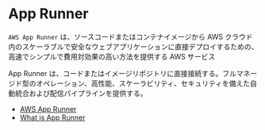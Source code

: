 # App Runner

`AWS App Runner` は、ソースコードまたはコンテナイメージから AWS クラウド内のスケーラブルで安全なウェブアプリケーションに直接デプロイするための、高速でシンプルで費用対効果の高い方法を提供する AWS サービス

App Runner は、コードまたはイメージリポジトリに直接接続する。フルマネージド型のオペレーション、高性能、スケーラビリティ、セキュリティを備えた自動統合および配信パイプラインを提供する。

- [AWS App Runner](https://aws.amazon.com/jp/apprunner/)
- [What is App Runner](https://docs.aws.amazon.com/ja_jp/apprunner/latest/dg/what-is-apprunner.html)
